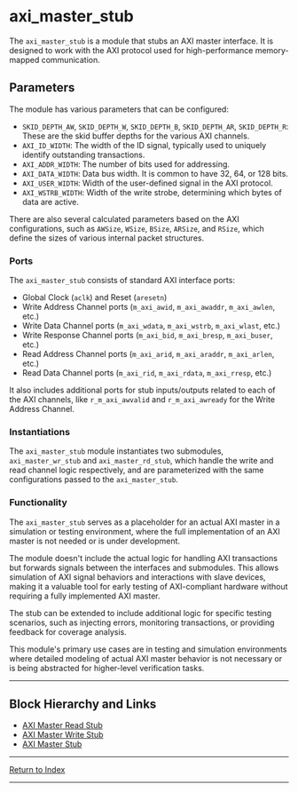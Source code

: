 # axi_master_stub

The `axi_master_stub` is a module that stubs an AXI master interface. It is designed to work with the AXI protocol used for high-performance memory-mapped communication.

## Parameters

The module has various parameters that can be configured:

- `SKID_DEPTH_AW`, `SKID_DEPTH_W`, `SKID_DEPTH_B`, `SKID_DEPTH_AR`, `SKID_DEPTH_R`: These are the skid buffer depths for the various AXI channels.
- `AXI_ID_WIDTH`: The width of the ID signal, typically used to uniquely identify outstanding transactions.
- `AXI_ADDR_WIDTH`: The number of bits used for addressing.
- `AXI_DATA_WIDTH`: Data bus width. It is common to have 32, 64, or 128 bits.
- `AXI_USER_WIDTH`: Width of the user-defined signal in the AXI protocol.
- `AXI_WSTRB_WIDTH`: Width of the write strobe, determining which bytes of data are active.

There are also several calculated parameters based on the AXI configurations, such as `AWSize`, `WSize`, `BSize`, `ARSize`, and `RSize`, which define the sizes of various internal packet structures.

### Ports

The `axi_master_stub` consists of standard AXI interface ports:

- Global Clock (`aclk`) and Reset (`aresetn`)
- Write Address Channel ports (`m_axi_awid`, `m_axi_awaddr`, `m_axi_awlen`, etc.)
- Write Data Channel ports (`m_axi_wdata`, `m_axi_wstrb`, `m_axi_wlast`, etc.)
- Write Response Channel ports (`m_axi_bid`, `m_axi_bresp`, `m_axi_buser`, etc.)
- Read Address Channel ports (`m_axi_arid`, `m_axi_araddr`, `m_axi_arlen`, etc.)
- Read Data Channel ports (`m_axi_rid`, `m_axi_rdata`, `m_axi_rresp`, etc.)

It also includes additional ports for stub inputs/outputs related to each of the AXI channels, like `r_m_axi_awvalid` and `r_m_axi_awready` for the Write Address Channel.

### Instantiations

The `axi_master_stub` module instantiates two submodules, `axi_master_wr_stub` and `axi_master_rd_stub`, which handle the write and read channel logic respectively, and are parameterized with the same configurations passed to the `axi_master_stub`.

### Functionality

The `axi_master_stub` serves as a placeholder for an actual AXI master in a simulation or testing environment, where the full implementation of an AXI master is not needed or is under development.

The module doesn't include the actual logic for handling AXI transactions but forwards signals between the interfaces and submodules. This allows simulation of AXI signal behaviors and interactions with slave devices, making it a valuable tool for early testing of AXI-compliant hardware without requiring a fully implemented AXI master.

The stub can be extended to include additional logic for specific testing scenarios, such as injecting errors, monitoring transactions, or providing feedback for coverage analysis.

This module's primary use cases are in testing and simulation environments where detailed modeling of actual AXI master behavior is not necessary or is being abstracted for higher-level verification tasks.

---

## Block Hierarchy and Links

- [AXI Master Read Stub](axi_master_rd_stub.md)
- [AXI Master Write Stub](axi_master_wr_stub.md)
- [AXI Master Stub](axi_master_stub.md)

---

[Return to Index](index.md)

---
